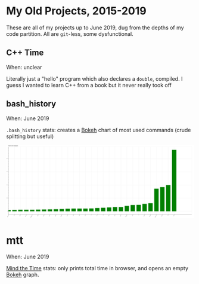 # My Old Projects, 2015-2019

These are all of my projects up to June 2019, dug from the depths of my code partition. All are `git`-less, some dysfunctional.

## C++ Time

When: unclear

Literally just a "hello" program which also declares a `double`, compiled. I guess I wanted to learn C++ from a book but it never really took off

## bash_history

When: June 2019

`.bash_history` stats: creates a [Bokeh](https://bokeh.org/) chart of most used commands (crude splitting but useful)

![bash_history.png](bash_history.png)

# mtt
When: June 2019

[Mind the Time](https://addons.mozilla.org/en-US/firefox/addon/mind-the-time/) stats: only prints total time in browser, and opens an empty [Bokeh](https://bokeh.org/) graph.
